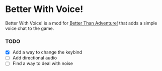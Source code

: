 # Better With Voice!

Better With Voice! is a mod for [Better Than Adventure!](https://www.betterthanadventure.net) that adds a simple voice chat to the game.

### TODO
- [x] Add a way to change the keybind
- [ ] Add directional audio
- [ ] Find a way to deal with noise
